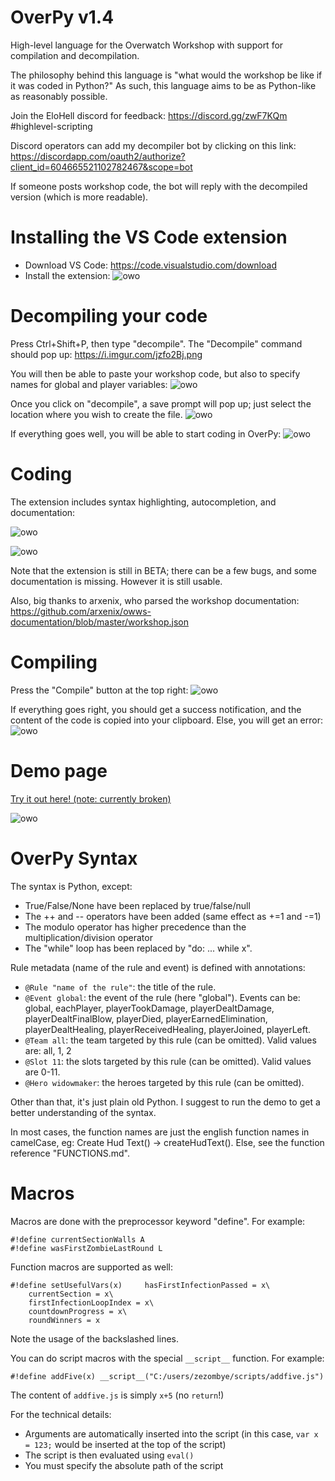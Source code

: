 # OverPy v1.4
High-level language for the Overwatch Workshop with support for compilation and decompilation.

The philosophy behind this language is "what would the workshop be like if it was coded in Python?" As such, this language aims to be as Python-like as reasonably possible.

Join the EloHell discord for feedback: https://discord.gg/zwF7KQm #highlevel-scripting

Discord operators can add my decompiler bot by clicking on this link: https://discordapp.com/oauth2/authorize?client_id=604665521102782467&scope=bot

If someone posts workshop code, the bot will reply with the decompiled version (which is more readable).

# Installing the VS Code extension

- Download VS Code: https://code.visualstudio.com/download
- Install the extension: ![owo](https://i.imgur.com/j0WsTTR.png)

# Decompiling your code

Press Ctrl+Shift+P, then type "decompile". The "Decompile" command should pop up: https://i.imgur.com/jzfo2Bj.png

You will then be able to paste your workshop code, but also to specify names for global and player variables: ![owo](https://i.imgur.com/iBbdz9o.png)

Once you click on "decompile", a save prompt will pop up; just select the location where you wish to create the file. ![owo](https://i.imgur.com/V7v33j3.png)

If everything goes well, you will be able to start coding in OverPy: ![owo](https://i.imgur.com/QaPn8pF.png)

# Coding

The extension includes syntax highlighting, autocompletion, and documentation: 

![owo](https://i.imgur.com/jwWY8mw.png)

![owo](https://i.imgur.com/QQYuWNf.png)

Note that the extension is still in BETA; there can be a few bugs, and some documentation is missing. However it is still usable.

Also, big thanks to arxenix, who parsed the workshop documentation: https://github.com/arxenix/owws-documentation/blob/master/workshop.json

# Compiling

Press the "Compile" button at the top right: ![owo](https://i.imgur.com/RSrn3tz.png)

If everything goes right, you should get a success notification, and the content of the code is copied into your clipboard. Else, you will get an error: ![owo](https://i.imgur.com/G72LoAk.png)

# Demo page

[Try it out here! (note: currently broken)](https://zezombye.github.io/overpy/demo)

![owo](https://i.imgur.com/MGru5kS.png)

# OverPy Syntax

The syntax is Python, except:
- True/False/None have been replaced by true/false/null
- The ++ and -- operators have been added (same effect as +=1 and -=1)
- The modulo operator has higher precedence than the multiplication/division operator
- The "while" loop has been replaced by "do: ... while x".

Rule metadata (name of the rule and event) is defined with annotations:

- `@Rule "name of the rule"`: the title of the rule.
- `@Event global`: the event of the rule (here "global"). Events can be: global, eachPlayer, playerTookDamage, playerDealtDamage, playerDealtFinalBlow, playerDied, playerEarnedElimination, playerDealtHealing, playerReceivedHealing, playerJoined, playerLeft.
- `@Team all`: the team targeted by this rule (can be omitted). Valid values are: all, 1, 2
- `@Slot 11`: the slots targeted by this rule (can be omitted). Valid values are 0-11.
- `@Hero widowmaker`: the heroes targeted by this rule (can be omitted).

Other than that, it's just plain old Python. I suggest to run the demo to get a better understanding of the syntax.

In most cases, the function names are just the english function names in camelCase, eg: Create Hud Text() -> createHudText(). Else, see the function reference "FUNCTIONS.md".

# Macros

Macros are done with the preprocessor keyword "define". For example:

```
#!define currentSectionWalls A
#!define wasFirstZombieLastRound L
```

Function macros are supported as well:

```
#!define setUsefulVars(x)     hasFirstInfectionPassed = x\
    currentSection = x\
    firstInfectionLoopIndex = x\
    countdownProgress = x\
    roundWinners = x
```
    
Note the usage of the backslashed lines.

You can do script macros with the special `__script__` function. For example:

```#!define addFive(x) __script__("C:/users/zezombye/scripts/addfive.js")```

The content of `addfive.js` is simply `x+5` (no `return`!)

For the technical details:

- Arguments are automatically inserted into the script (in this case, `var x = 123;` would be inserted at the top of the script)
- The script is then evaluated using `eval()`
- You must specify the absolute path of the script
